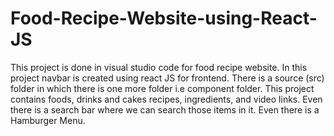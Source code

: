 # Food-Recipe-Website-using-React-JS
This project is done in visual studio code for food recipe website.
In this project navbar is created using react JS for frontend.
There is a source (src) folder in which there is one more folder i.e component folder.
This project contains foods, drinks and cakes recipes, ingredients, and video links.
Even there is a search bar where we can search those items in it.
Even there is a Hamburger Menu.

